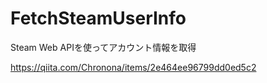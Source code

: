 # FetchSteamUserInfo
Steam Web APIを使ってアカウント情報を取得

https://qiita.com/Chronona/items/2e464ee96799dd0ed5c2
